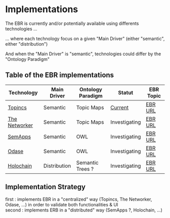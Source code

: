 Implementations
==

The EBR is currently and/or potentially available using differents technologies ...  

... where each technology focus on a given "Main Driver" (either "semantic", either "distribution")

And when the "Main Driver" is "semantic", technologies could differ by the "Ontology Paradigm"

Table of the EBR implementations
-
<table>
    <thead>
        <tr>
            <th>Technology</th>
            <th>Main Driver</th>              
            <th>Ontology Paradigm</th>          
            <th>Statut</th>
            <th>EBR Topic</th>      
        </tr>
    </thead>
    <tbody>
        <tr>
            <td><a href="https://www.topincs.com/">Topincs</a></td>
            <td>Semantic</td>
            <td>Topic Maps</td>
            <td><a href="https://www.topincs.com/EntangledBootstrap/">Current</a></td>
            <td><a href="https://www.topincs.com/EntangledBootstrap/1405">EBR URL</a></td>
        </tr>
        <tr>
            <td><a href="https://www.infoloom.com/product/">The Networker</a></td>
           <td>Semantic</td>        
           <td>Topic Maps</td>
           <td>Investigating</td>
           <td><a href="https://www.topincs.com/EntangledBootstrap/1965">EBR URL</a></td>         
        </tr>
        <tr>
            <td><a href="http://semapps.org/">SemApps</a></td>      
            <td>Semantic</td>
            <td>OWL</td>
            <td>Investigating</td>
            <td><a href="https://www.topincs.com/EntangledBootstrap/1467">EBR URL</a></td>  
        </tr>
        <tr>
            <td><a href="https://www.odaseontologies.com/">Odase</a></td>   
            <td>Semantic</td>
            <td>OWL</td>
            <td>Investigating</td>
            <td><a href="https://www.topincs.com/EntangledBootstrap/1533">EBR URL</a></td>  
        </tr>
        <tr>
            <td><a href="https://holochain.org/">Holochain</a></td>   
            <td>Distribution</td>
            <td>Semantic Trees ?</td>
            <td>Investigating</td>
            <td><a href="https://www.topincs.com/EntangledBootstrap/1440">EBR URL</a></td>  
        </tr>
    </tbody>
</table>

Implementation Strategy
-
first : implements EBR in a "centralized" way (Topincs, The Networker, Odase, ...) in order to validate both functionalities & UI   
second : implements ERB in a "distributed" way (SemApps ?, Holochain, ...)
